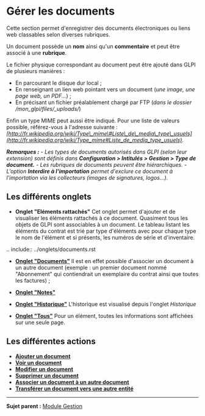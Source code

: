 Gérer les documents
===================

Cette section permet d'enregistrer des documents électroniques ou liens web classables selon diverses rubriques.

Un document possède un **nom** ainsi qu'un **commentaire** et peut être associé à une **rubrique**.

Le fichier physique correspondant au document peut être ajouté dans GLPI de plusieurs manières :

-   En parcourant le disque dur local ;
-   En renseignant un lien web pointant vers un document (*une image, une page web, un PDF...*) ;
-   En précisant un fichier préalablement chargé par FTP (*dans le dossier /mon_glpi/files/_uploads/*)

Enfin un type MIME peut aussi être indiqué. Pour une liste de valeurs possible, référez-vous à l'adresse suivante :*[http://fr.wikipedia.org/wiki/Type\_mime\#Liste\_de\_media\_type\_usuels](http://fr.wikipedia.org/wiki/Type_mime#Liste_de_media_type_usuels)*.

***Remarques :***
*- Les types de documents autorisés dans GLPI (selon leur extension) sont définis dans **Configuration > Intitulés > Gestion > Type de document.***
*- Les rubriques de documents peuvent être hiérarchiques.*
*- L'option **Interdire à l'importation** permet d'exclure ce document à l'importation via les collecteurs (images de signatures, logos...).*

Les différents onglets
----------------------
-   **Onglet "Eléments rattachés"**
    Cet onglet permet d'ajouter et de visualiser les éléments rattachés à ce document.
    Quasiment tous les objets de GLPI sont associables à un document.
    Le tableau listant les éléments du contrat est trié par type d'éléments avec pour chaque type le nom de l'élément et si présents, les numéros de série et d'inventaire.

.. include:: ../onglets/documents.rst

-   **[Onglet "Documents"](Les_différents_onglets/Onglet_Documents.md)**
    Il est en effet possible d'associer un document à un autre document (exemple : un premier document nommé "Abonnement" qui contiendrait un exemplaire du contrat ainsi que toutes les factures) ;

-   **[Onglet "Notes"](Les_différents_onglets/Onglet_Notes.md)**

-   **[Onglet "Historique"](Les_différents_onglets/Onglet_Historique.md)**
     L'historique est visualisé depuis l'onglet *Historique*

-   **[Onglet "Tous"](Les_différents_onglets/Onglet_Tous.md)**
     Pour un élément, toutes les informations sont affichées sur une seule page.


Les différentes actions
-----------------------
-   **[Ajouter un document](Les_différentes_actions/Créer_un_nouvel_objet.md)**
-   **[Voir un document](Les_différentes_actions/Visualiser_un_objet.md)**
-   **[Modifier un document](Les_différentes_actions/Modifier_un_objet.md)**
-   **[Supprimer un document](Les_différentes_actions/Supprimer_un_objet.md)**
-   **[Associer un document à un autre document](Les_différentes_actions/Lier_un_document_à_un_objet.md)**
-   **[Transférer un document vers une autre entité](Les_différentes_actions/Transférer_un_objet.md)**

------
**Sujet parent :** [Module Gestion](05_Module_Gestion/01_Module_Gestion.md "Le module Gestion permet aux utilisateurs de gérer les contacts, les fournisseurs, les budgets, les contrats et les documents")
